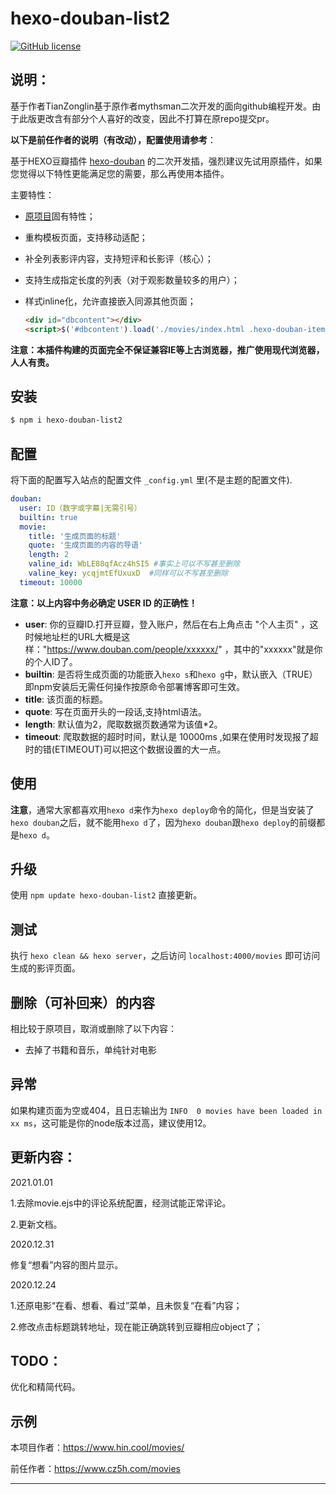 # hexo-douban-list2

[![GitHub license](https://img.shields.io/github/license/mythsman/hexo-douban.svg)](https://github.com/mythsman/hexo-douban/blob/master/LICENSE)



## 说明：

基于作者TianZonglin基于原作者mythsman二次开发的面向github编程开发。由于此版更改含有部分个人喜好的改变，因此不打算在原repo提交pr。

**以下是前任作者的说明（有改动），配置使用请参考**：

基于HEXO豆瓣插件 [hexo-douban](https://github.com/mythsman/hexo-douban) 的二次开发插，强烈建议先试用原插件，如果您觉得以下特性更能满足您的需要，那么再使用本插件。

主要特性：

- [原项目](https://github.com/mythsman/hexo-douban)固有特性；

- 重构模板页面，支持移动适配；

- 补全列表影评内容，支持短评和长影评（核心）；

- 支持生成指定长度的列表（对于观影数量较多的用户）；

- 样式inline化，允许直接嵌入同源其他页面；

  ``` html
  <div id="dbcontent"></div>
  <script>$('#dbcontent').load('./movies/index.html .hexo-douban-item:nth-child(1)');</script>
  ```

**注意：本插件构建的页面完全不保证兼容IE等上古浏览器，推广使用现代浏览器，人人有责。**

## 安装

``` bash
$ npm i hexo-douban-list2
```

## 配置

将下面的配置写入站点的配置文件 `_config.yml` 里(不是主题的配置文件).

``` yaml
douban:
  user: ID（数字或字幕|无需引号）
  builtin: true
  movie:
    title: '生成页面的标题'
    quote: '生成页面的内容的导语'
    length: 2
    valine_id: WbLE88qfAcz4hSI5 #事实上可以不写甚至删除
    valine_key: ycqjmtEfUxuxD  #同样可以不写甚至删除
  timeout: 10000 
```

**注意：以上内容中务必确定 USER ID 的正确性！**

- **user**: 你的豆瓣ID.打开豆瓣，登入账户，然后在右上角点击 "个人主页" ，这时候地址栏的URL大概是这样："https://www.douban.com/people/xxxxxx/" ，其中的"xxxxxx"就是你的个人ID了。
- **builtin**: 是否将生成页面的功能嵌入`hexo s`和`hexo g`中，默认嵌入（TRUE）即npm安装后无需任何操作按原命令部署博客即可生效。
- **title**: 该页面的标题。
- **quote**: 写在页面开头的一段话,支持html语法。
- **length**: 默认值为2，爬取数据页数通常为该值*2。
- **timeout**: 爬取数据的超时时间，默认是 10000ms ,如果在使用时发现报了超时的错(ETIMEOUT)可以把这个数据设置的大一点。

## 使用

**注意**，通常大家都喜欢用`hexo d`来作为`hexo deploy`命令的简化，但是当安装了`hexo douban`之后，就不能用`hexo d`了，因为`hexo douban`跟`hexo deploy`的前缀都是`hexo d`。

## 升级

使用 `npm update hexo-douban-list2` 直接更新。

## 测试

执行 `hexo clean && hexo server`，之后访问 `localhost:4000/movies` 即可访问生成的影评页面。

## 删除（可补回来）的内容


相比较于原项目，取消或删除了以下内容：

- 去掉了书籍和音乐，单纯针对电影

## 异常

如果构建页面为空或404，且日志输出为 `INFO  0 movies have been loaded in xx ms`，这可能是你的node版本过高，建议使用12。

## 更新内容：

2021.01.01

1.去除movie.ejs中的评论系统配置，经测试能正常评论。

2.更新文档。

2020.12.31

修复“想看”内容的图片显示。

2020.12.24

1.还原电影“在看、想看、看过”菜单，且未恢复“在看”内容；

2.修改点击标题跳转地址，现在能正确跳转到豆瓣相应object了；

## TODO：

优化和精简代码。

## 示例 

本项目作者：https://www.hin.cool/movies/

前任作者：https://www.cz5h.com/movies

-----------------------------------------




